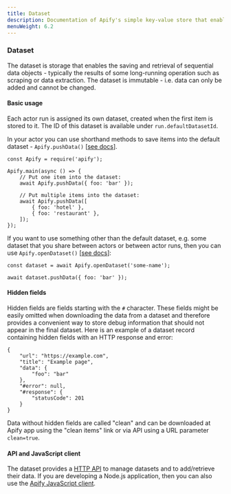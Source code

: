 ```yaml
---
title: Dataset
description: Documentation of Apify's simple key-value store that enables storage of Actor inputs and results.
menuWeight: 6.2
---
```


### [](#dataset)Dataset

The dataset is storage that enables the saving and retrieval of sequential data objects - typically the results of some long-running operation such as scraping or data extraction. The dataset is immutable - i.e. data can only be added and cannot be changed.

#### [](#dataset-basic)Basic usage

Each actor run is assigned its own dataset, created when the first item is stored to it. The ID of this dataset is available under `run.defaultDatasetId`.

In your actor you can use shorthand methods to save items into the default dataset - `Apify.pushData()` [[see docs](https://sdk.apify.com/docs/api/apify#module_Apify.pushData)].

    const Apify = require('apify');

    Apify.main(async () => {
        // Put one item into the dataset:
        await Apify.pushData({ foo: 'bar' });

        // Put multiple items into the dataset:
        await Apify.pushData([
            { foo: 'hotel' },
            { foo: 'restaurant' },
        ]);
    });

If you want to use something other than the default dataset, e.g. some dataset that you share between actors or between actor runs, then you can use `Apify.openDataset()` [[see docs](https://sdk.apify.com/docs/api/apify#module_Apify.openDataset)]:

    const dataset = await Apify.openDataset('some-name');

    await dataset.pushData({ foo: 'bar' });

#### [](#dataset-hidden-fields)Hidden fields

Hidden fields are fields starting with the `#` character. These fields might be easily omitted when downloading the data from a dataset and therefore provides a convenient way to store debug information that should not appear in the final dataset. Here is an example of a dataset record containing hidden fields with an HTTP response and error:

    {
        "url": "https://example.com",
        "title": "Example page",
        "data": {
            "foo": "bar"
        },
        "#error": null,
        "#response": {
            "statusCode": 201
        }
    }

Data without hidden fields are called "clean" and can be downloaded at Apify app using the "clean items" link or via API using a URL parameter `clean=true`.

#### [](#dataset-api-client)API and JavaScript client

The dataset provides a [HTTP API](https://apify.com/docs/api/v2#/reference/datasets) to manage datasets and to add/retrieve their data. If you are developing a Node.js application, then you can also use the [Apify JavaScript client](https://apify.com/docs/api/apify-client-js/latest#ApifyClient-datasets).
